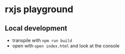 # rxjs playground

## Local development

- transpile with `npm run build`
- open with `open index.html` and look at the console
